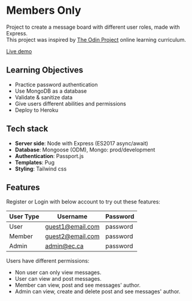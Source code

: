 # Members Only

Project to create a message board with different user roles, made with Express.  
This project was inspired by [The Odin Project](https://www.theodinproject.com/) online learning curriculum.

[Live demo](https://leoltl-exclusive-club.herokuapp.com/) 

## Learning Objectives
* Practice password authentication
* Use MongoDB as a database 
* Validate & sanitize data 
* Give users different abilities and permissions
* Deploy to Heroku

## Tech stack
- **Server side**: Node with Express (ES2017 async/await)
- **Database**: Mongoose (ODM), Mongo: prod/development
- **Authentication**: Passport.js
- **Templates**: Pug
- **Styling**: Tailwind css


## Features

Register or Login with below account to try out these features:

User Type | Username | Password
--- | --- | --- 
User | guest1@email.com | password
Member | guest2@email.com | password
Admin | admin@ec.ca | password

Users have different permissions:
* Non user can only view messages.
* User can view and post messages.
* Member can view, post and see messages' author.
* Admin can view, create and delete post and see messages' author.


